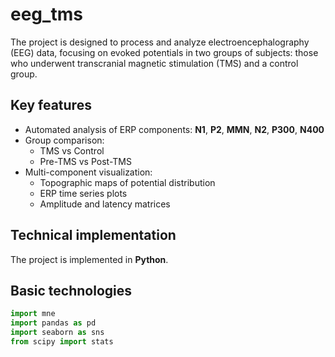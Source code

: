 # eeg_tms

The project is designed to process and analyze electroencephalography (EEG) data, focusing on evoked potentials in two groups of subjects: those who underwent transcranial magnetic stimulation (TMS) and a control group.

## Key features

- Automated analysis of ERP components: **N1**, **P2**, **MMN**, **N2**, **P300**, **N400**
- Group comparison:
  - TMS vs Control
  - Pre-TMS vs Post-TMS
- Multi-component visualization:
  - Topographic maps of potential distribution
  - ERP time series plots
  - Amplitude and latency matrices

## Technical implementation

The project is implemented in **Python**.

## Basic technologies

```python
import mne
import pandas as pd
import seaborn as sns
from scipy import stats

